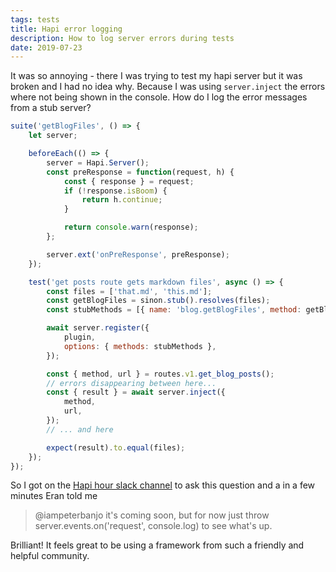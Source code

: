 ```yaml
---
tags: tests
title: Hapi error logging
description: How to log server errors during tests
date: 2019-07-23
---
```


It was so annoying - there I was trying to test my hapi server but it was broken and I had no idea why. Because I was using `server.inject` the errors where not being shown in the console. How do I log the error messages from a stub server?

``` JavaScript
suite('getBlogFiles', () => {
    let server;

    beforeEach(() => {
        server = Hapi.Server();
        const preResponse = function(request, h) {
            const { response } = request;
            if (!response.isBoom) {
                return h.continue;
            }

            return console.warn(response);
        };

        server.ext('onPreResponse', preResponse);
    });

    test('get posts route gets markdown files', async () => {
        const files = ['that.md', 'this.md'];
        const getBlogFiles = sinon.stub().resolves(files);
        const stubMethods = [{ name: 'blog.getBlogFiles', method: getBlogFiles }];

        await server.register({
            plugin,
            options: { methods: stubMethods },
        });

        const { method, url } = routes.v1.get_blog_posts();
        // errors disappearing between here...
        const { result } = await server.inject({
            method,
            url,
        });
        // ... and here

        expect(result).to.equal(files);
    });
});
```

So I got on the [Hapi hour slack channel][1] to ask this question and a in a few minutes Eran told me

> @iampeterbanjo it's coming soon, but for now just throw  server.events.on('request', console.log) to see what's up.

Brilliant! It feels great to be using a framework from such a friendly and helpful community.

[1]:https://hapihour.slack.com
